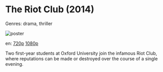 # The Riot Club (2014)

Genres: drama, thriller

![poster](http://image.tmdb.org/t/p/w500/zWc20gRd6pxmpEgrmJp9efDzj2j.jpg)

en:
  [720p](magnet:?xt=urn:btih:FCA2777DCC9CA2D114147D08CAEDFAE0971146EE&tr=udp://glotorrents.pw:6969/announce&tr=udp://tracker.opentrackr.org:1337/announce&tr=udp://torrent.gresille.org:80/announce&tr=udp://tracker.openbittorrent.com:80&tr=udp://tracker.coppersurfer.tk:6969&tr=udp://tracker.leechers-paradise.org:6969&tr=udp://p4p.arenabg.ch:1337&tr=udp://tracker.internetwarriors.net:1337)
  [1080p](magnet:?xt=urn:btih:5EFCF31E50233C0BC72871E30D4B79ACDC507938&tr=udp://glotorrents.pw:6969/announce&tr=udp://tracker.opentrackr.org:1337/announce&tr=udp://torrent.gresille.org:80/announce&tr=udp://tracker.openbittorrent.com:80&tr=udp://tracker.coppersurfer.tk:6969&tr=udp://tracker.leechers-paradise.org:6969&tr=udp://p4p.arenabg.ch:1337&tr=udp://tracker.internetwarriors.net:1337)
  


Two first-year students at Oxford University join the infamous Riot Club, where reputations can be made or destroyed over the course of a single evening.